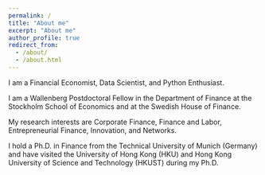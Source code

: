 ```yaml
---
permalink: /
title: "About me"
excerpt: "About me"
author_profile: true
redirect_from: 
  - /about/
  - /about.html
---
```


I am a Financial Economist, Data Scientist, and Python Enthusiast.

I am a Wallenberg Postdoctoral Fellow in the Department of Finance at the Stockholm School of Economics and at the Swedish House of Finance.

My research interests are Corporate Finance, Finance and Labor, Entrepreneurial Finance, Innovation, and Networks.

I hold a Ph.D. in Finance from the Technical University of Munich (Germany) and have visited the University of Hong Kong (HKU) and Hong Kong University of Science and Technology  (HKUST) during my Ph.D.

